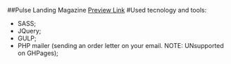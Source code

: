 ##Pulse Landing Magazine
[Preview Link](https://v4voloshyn.github.io/Pulse/)
#Used tecnology and tools:
+ SASS;
+ JQuery;
+ GULP;
+ PHP mailer (sending an order letter on your email. NOTE: UNsupported on GHPages);
